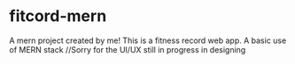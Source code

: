 # fitcord-mern

A mern project created by me! This is a fitness record web app.
A basic use of MERN stack
//Sorry for the UI/UX still in progress in designing

